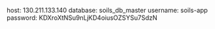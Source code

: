 host: 130.211.133.140
database: soils_db_master
username: soils-app
password: KDXroXtNSu9nLjKD4oiusOZSYSu7SdzN